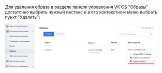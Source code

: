 Для удаления образа в разделе панели управления VK CS "Образы" достаточно выбрать нужный инстанс и в его контекстном меню выбрать пункт "Удалить":

![](./assets/1601936220913-1601936220913.png)